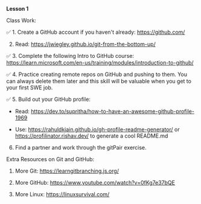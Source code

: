 **Lesson 1**

Class Work:

✅ 1. Create a GitHub account if you haven't already: https://github.com/

2. Read: https://jwiegley.github.io/git-from-the-bottom-up/

✅ 3. Complete the following Intro to GitHub course: https://learn.microsoft.com/en-us/training/modules/introduction-to-github/

✅ 4. Practice creating remote repos on GitHub and pushing to them. You can always delete them later and this skill will be valuable when you get to your first SWE job.

✅ 5. Build out your GitHub profile:

- Read: https://dev.to/supritha/how-to-have-an-awesome-github-profile-1969

- Use: https://rahuldkjain.github.io/gh-profile-readme-generator/ or https://profilinator.rishav.dev/ to generate a cool README.md

6. Find a partner and work through the gitPair exercise.


Extra Resources on Git and GitHub:

1. More Git: https://learngitbranching.js.org/

2. More GitHub: https://www.youtube.com/watch?v=0fKg7e37bQE

3. More Linux: https://linuxsurvival.com/
